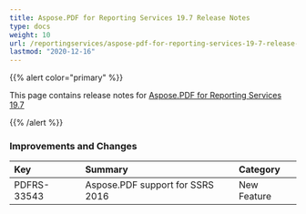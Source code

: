 ```yaml
---
title: Aspose.PDF for Reporting Services 19.7 Release Notes
type: docs
weight: 10
url: /reportingservices/aspose-pdf-for-reporting-services-19-7-release-notes/
lastmod: "2020-12-16"
---
```


{{% alert color="primary" %}} 

This page contains release notes for [Aspose.PDF for Reporting Services 19.7](https://downloads.aspose.com/pdf/reportingservices/new-releases/aspose.pdf-for-reporting-services-19.7.0/)

{{% /alert %}} 
### **Improvements and Changes**

|**Key**|**Summary**|**Category**|
| :- | :- | :- |
|PDFRS-33543|Aspose.PDF support for SSRS 2016|New Feature|

